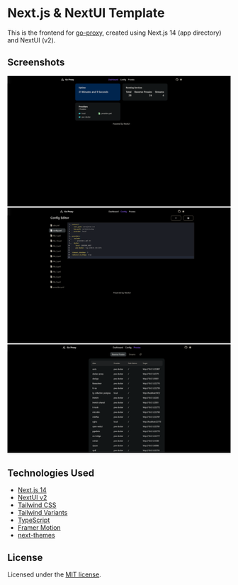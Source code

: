 # Next.js & NextUI Template

This is the frontend for [go-proxy](https://github.com/yusing/go-proxy), created using Next.js 14 (app directory) and NextUI (v2).

## Screenshots

![dsahboard](screenshots/dashboard.png)
![config_editor](screenshots/config_editor.png)
![proxies](screenshots/proxies.png)

## Technologies Used

- [Next.js 14](https://nextjs.org/docs/getting-started)
- [NextUI v2](https://nextui.org/)
- [Tailwind CSS](https://tailwindcss.com/)
- [Tailwind Variants](https://tailwind-variants.org)
- [TypeScript](https://www.typescriptlang.org/)
- [Framer Motion](https://www.framer.com/motion/)
- [next-themes](https://github.com/pacocoursey/next-themes)

## License

Licensed under the [MIT license](https://github.com/nextui-org/next-app-template/blob/main/LICENSE).

